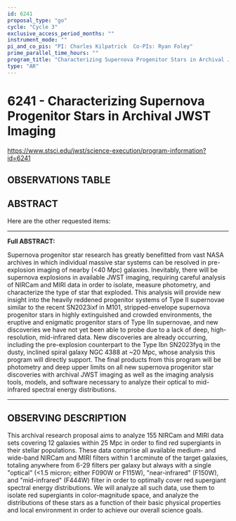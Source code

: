```yaml
---
id: 6241
proposal_type: "go"
cycle: "Cycle 3"
exclusive_access_period_months: ""
instrument_mode: ""
pi_and_co_pis: "PI: Charles Kilpatrick  Co-PIs: Ryan Foley"
prime_parallel_time_hours: ""
program_title: "Characterizing Supernova Progenitor Stars in Archival JWST Imaging"
type: "AR"
---
```

# 6241 - Characterizing Supernova Progenitor Stars in Archival JWST Imaging
https://www.stsci.edu/jwst/science-execution/program-information?id=6241
## OBSERVATIONS TABLE
## ABSTRACT

Here are the other requested items:

---

**Full ABSTRACT:**

Supernova progenitor star research has greatly benefitted from vast NASA archives in which individual massive star systems can be resolved in pre-
explosion imaging of nearby (<40 Mpc) galaxies. Inevitably, there will be supernova explosions in available JWST imaging, requiring careful
analysis of NIRCam and MIRI data in order to isolate, measure photometry, and characterize the type of star that exploded. This analysis will
provide new insight into the heavily reddened progenitor systems of Type II supernovae similar to the recent SN2023ixf in M101, stripped-envelope
supernova progenitor stars in highly extinguished and crowded environments, the eruptive and enigmatic progenitor stars of Type IIn supernovae,
and new discoveries we have not yet been able to probe due to a lack of deep, high-resolution, mid-infrared data. New discoveries are already
occurring, including the pre-explosion counterpart to the Type Ibn SN2023fyq in the dusty, inclined spiral galaxy NGC 4388 at ~20 Mpc, whose
analysis this program will directly support. The final products from this program will be photometry and deep upper limits on all new supernova
progenitor star discoveries with archival JWST imaging as well as the imaging analysis tools, models, and software necessary to analyze their optical
to mid-infrared spectral energy distributions.

---

## OBSERVING DESCRIPTION

This archival research proposal aims to analyze 155 NIRCam and MIRI data sets covering 12 galaxies within 25 Mpc in order to find red supergiants
in their stellar populations. These data comprise all available medium- and wide-band NIRCam and MIRI filters within 1 arcminute of the target
galaxies, totaling anywhere from 6-29 filters per galaxy but always with a single "optical" (<1.5 micron; either F090W or F115W), "near-infrared"
(F150W), and "mid-infrared" (F444W) filter in order to optimally cover red supergiant spectral energy distributions. We will analyze all such data,
use them to isolate red supergiants in color-magnitude space, and analyze the distributions of these stars as a function of their basic physical
properties and local environment in order to achieve our overall science goals.